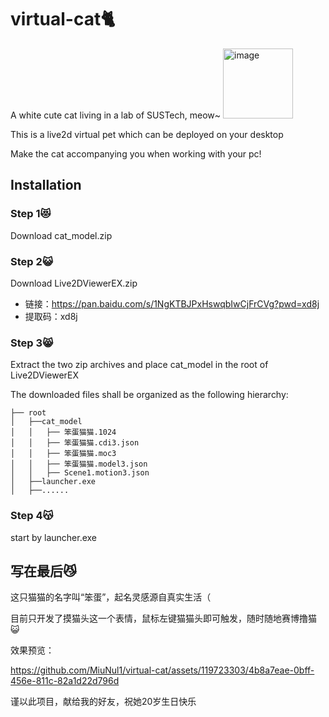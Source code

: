 # virtual-cat🐈️
A white cute cat living in a lab of SUSTech, meow~
<img width="112" alt="image" src="https://github.com/MiuNul1/virtual-cat/assets/119723303/3ab339af-ca09-42e9-bafe-8fd53a3a741a">

This is a live2d virtual pet which can be deployed on your desktop

Make the cat accompanying you when working with your pc!
## Installation
### Step 1😻
Download cat_model.zip
### Step 2😺
Download Live2DViewerEX.zip
* 链接：https://pan.baidu.com/s/1NgKTBJPxHswqbIwCjFrCVg?pwd=xd8j 
* 提取码：xd8j
### Step 3😸
Extract the two zip archives and place cat_model in the root of Live2DViewerEX

The downloaded files shall be organized as the following hierarchy:
~~~
├── root
│   ├──cat_model
│   │   ├── 笨蛋猫猫.1024
│   │   ├── 笨蛋猫猫.cdi3.json
│   │   ├── 笨蛋猫猫.moc3
│   │   ├── 笨蛋猫猫.model3.json
│   │   ├── Scene1.motion3.json
│   ├──launcher.exe
│   ├──......
~~~

### Step 4😽
start by launcher.exe

## 写在最后😼
这只猫猫的名字叫“笨蛋”，起名灵感源自真实生活（

目前只开发了摸猫头这一个表情，鼠标左键猫猫头即可触发，随时随地赛博撸猫😺

效果预览：


https://github.com/MiuNul1/virtual-cat/assets/119723303/4b8a7eae-0bff-456e-811c-82a1d22d796d




谨以此项目，献给我的好友，祝她20岁生日快乐


